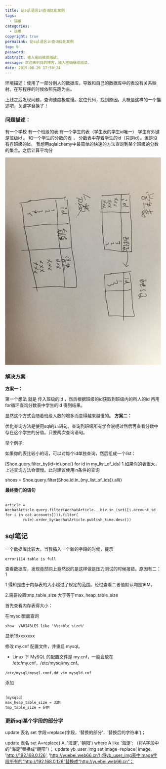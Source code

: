 ```yaml
---
title: 记sql语言in查询优化案例
tags:
  - 运维
categories:
  - 运维
copyright: true
permalink: 记sql语言in查询优化案例
top: 0
password: 
abstract: 输入密码继续阅读.
message: 欢迎来到我的博客，输入密码继续阅读.
date: 2019-08-26 17:50:24
---
```


环境描述：使用了一部分别人的数据库，导致和自己的数据库中的表没有关系映射。在写程序的时候依照先跑为主。

<!--more-->

上线之后发现问题，查询速度极度慢。定位代码，找到原因，大概是这样的一个描述吧，关键字替换了！

### 问题描述：

有一个学校  有一个班级的表 有一个学生的表（学生表的学生id唯一）  学生有外键是班级id 。 和一个学生的分数的表 ， 分数表中存着学生的id（只是id）。但是没有存班级的id。  我想用sqlalchemy中最简单的快速的方法查询到某个班级的分数的集合。之后计算平均分

![](https://raw.githubusercontent.com/Hatcat123/GraphicBed/master/Img/20190826180248.png)

### 解决方案

**方案一：**

第一个想法 就是 传入班级的id ，然后根据班级的id获取到班级内的所人的id 再用for循环查询分数表中学生的id 得到结果。

显然这个方式会随着班级人数的增多而变得越来越慢的。
**方案二：**

优化查询方法是使用sql的`in`语句。查询到班级所有学会说呢过然后再查看分数中存在这个学生的分值。只要两次查询语句。

举个例子:

如果你的表比较小的话，可以对每个id单独查询，然后组成一个list：

[Shoe.query.filter_by(id=id).one() for id in my_list_of_ids]
1
如果你的表很大，上述查询方法会很慢。此时建议使用in条件的查询

shoes = Shoe.query.filter(Shoe.id.in_(my_list_of_ids)).all()


**最终我们的语句**

```

article = WechatArticle.query.filter(WechatArticle.__biz.in_(set([i.account_id for i in cat.accounts]))).filter(
        rule).order_by(WechatArticle.publish_time.desc())
```



## sql笔记

一个数据库比较大。当我插入一个新的字段的时候，提示

```
error1114 table is full
```
查看数据库，发现竟然网上竟然说的是这样做是压力测试的时候报错。原因有二：1

1 得知是由于内存表的大小超过了规定的范围。经过查看二者值默认均是16M，

2.需要设置tmp_table_size 大于等于max_heap_table_size

首先查看内存表得大小：

在mysql里面查询
```
show  VARIABLES like '%%table_size%'
```
显示16xxxxxxx

修改 my.cnf 配置文件，并重启 mysql。

- Linux 下 MySQL 的配置文件是 my.cnf，一般会放在 /etc/my.cnf，/etc/mysql/my.cnf。

```
/etc/mysql/mysql.conf.d# vim mysqld.cnf
```

添加

```

[mysqld]
max_heap_table_size = 32M
tmp_table_size = 64M
```


### 更新sql某个字段的部分字

update 表名 set 字段=replace(字段，‘替换的部分’，‘替换后的字符串’)；

update 表名 set A=replace( A, '海淀', '朝阳') where A like '海淀';  （将A字段中的“海淀”替换成“朝阳”）；
update yb_user_img set image=replace( image, 'http://192.168.0.126', 'http://yuebei.web66.cn');将yb_user_img表中image字段所有的“http://192.168.0.126”替换成“http://yuebei.web66.cn”；